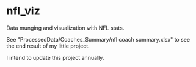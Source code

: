 # nfl_viz
Data munging and visualization with NFL stats.

See "ProcessedData/Coaches_Summary/nfl coach summary.xlsx" to see the end result of my little project.

I intend to update this project annually.
